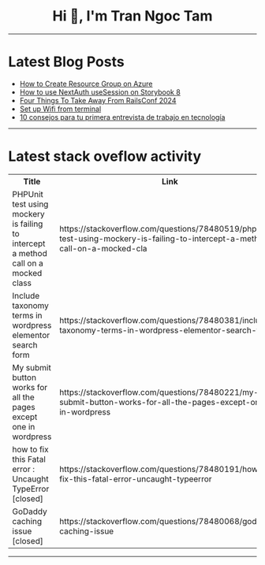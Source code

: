 <h1 align="center">Hi 👋, I'm Tran Ngoc Tam</h1>

---

# Latest Blog Posts 
<!-- BLOG-POST-LIST:START -->
- [How to Create Resource Group on Azure](https://dev.to/blessingoseyenum/how-to-create-resource-group-on-azure-9k8)
- [How to use NextAuth useSession on Storybook 8](https://dev.to/heymarkkop/how-to-use-nextauth-usesession-on-storybook-8-3eon)
- [Four Things To Take Away From RailsConf 2024](https://dev.to/kevin_j_m/four-things-to-take-away-from-railsconf-2024-45o9)
- [Set up Wifi from terminal](https://dev.to/shreyashah1903/set-up-wifi-from-terminal-5c5m)
- [10 consejos para tu primera entrevista de trabajo en tecnología](https://dev.to/rodrigo2392/10-consejos-para-tu-primera-entrevista-de-trabajo-en-tecnologia-2f15)
<!-- BLOG-POST-LIST:END -->

---

# Latest stack oveflow activity
<table>
  <tr><th>Title</th><th>Link</th></tr>
  <!-- STACKOVERFLOW:START --><tr><td>PHPUnit test using mockery is failing to intercept a method call on a mocked class</td><td>https://stackoverflow.com/questions/78480519/phpunit-test-using-mockery-is-failing-to-intercept-a-method-call-on-a-mocked-cla</td></tr><tr><td>Include taxonomy terms in wordpress elementor search form</td><td>https://stackoverflow.com/questions/78480381/include-taxonomy-terms-in-wordpress-elementor-search-form</td></tr><tr><td>My submit button works for all the pages except one in wordpress</td><td>https://stackoverflow.com/questions/78480221/my-submit-button-works-for-all-the-pages-except-one-in-wordpress</td></tr><tr><td>how to fix this Fatal error : Uncaught TypeError [closed]</td><td>https://stackoverflow.com/questions/78480191/how-to-fix-this-fatal-error-uncaught-typeerror</td></tr><tr><td>GoDaddy caching issue [closed]</td><td>https://stackoverflow.com/questions/78480068/godaddy-caching-issue</td></tr><!-- STACKOVERFLOW:END -->
</table>

---


